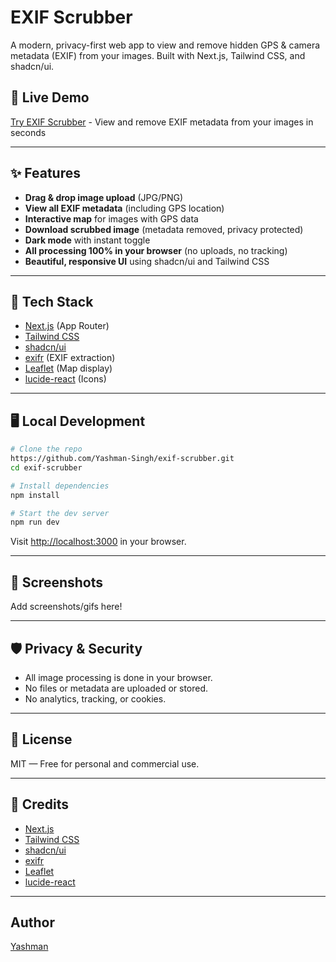 # EXIF Scrubber

A modern, privacy-first web app to view and remove hidden GPS & camera metadata (EXIF) from your images. Built with Next.js, Tailwind CSS, and shadcn/ui.

## 🔗 Live Demo
[Try EXIF Scrubber](https://exif-scrubber.vercel.app) - View and remove EXIF metadata from your images in seconds

---

## ✨ Features
- **Drag & drop image upload** (JPG/PNG)
- **View all EXIF metadata** (including GPS location)
- **Interactive map** for images with GPS data
- **Download scrubbed image** (metadata removed, privacy protected)
- **Dark mode** with instant toggle
- **All processing 100% in your browser** (no uploads, no tracking)
- **Beautiful, responsive UI** using shadcn/ui and Tailwind CSS

---

## 🚀 Tech Stack
- [Next.js](https://nextjs.org/) (App Router)
- [Tailwind CSS](https://tailwindcss.com/)
- [shadcn/ui](https://ui.shadcn.com/)
- [exifr](https://github.com/MikeKovarik/exifr) (EXIF extraction)
- [Leaflet](https://leafletjs.com/) (Map display)
- [lucide-react](https://lucide.dev/) (Icons)

---

## 🖥️ Local Development

```bash
# Clone the repo
https://github.com/Yashman-Singh/exif-scrubber.git
cd exif-scrubber

# Install dependencies
npm install

# Start the dev server
npm run dev
```

Visit [http://localhost:3000](http://localhost:3000) in your browser.

---

## 📸 Screenshots
Add screenshots/gifs here!

---

## 🛡️ Privacy & Security
- All image processing is done in your browser.
- No files or metadata are uploaded or stored.
- No analytics, tracking, or cookies.

---

## 📝 License
MIT — Free for personal and commercial use.

---

## 🙏 Credits
- [Next.js](https://nextjs.org/)
- [Tailwind CSS](https://tailwindcss.com/)
- [shadcn/ui](https://ui.shadcn.com/)
- [exifr](https://github.com/MikeKovarik/exifr)
- [Leaflet](https://leafletjs.com/)
- [lucide-react](https://lucide.dev/)

---

## Author
[Yashman](https://github.com/Yashman-Singh)

